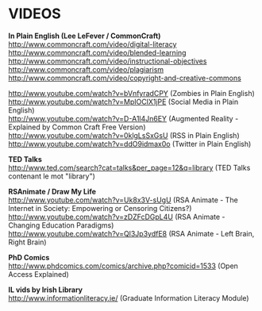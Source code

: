 # VIDEOS

**In Plain English (Lee LeFever / CommonCraft)**<br/>
http://www.commoncraft.com/video/digital-literacy<br/>
http://www.commoncraft.com/video/blended-learning<br/>
http://www.commoncraft.com/video/instructional-objectives<br/>
http://www.commoncraft.com/video/plagiarism<br/>
http://www.commoncraft.com/video/copyright-and-creative-commons<br/>

http://www.youtube.com/watch?v=bVnfyradCPY (Zombies in Plain English)<br/>
http://www.youtube.com/watch?v=MpIOClX1jPE (Social Media in Plain English)<br/>
http://www.youtube.com/watch?v=D-A1l4Jn6EY (Augmented Reality - Explained by Common Craft Free Version)<br/>
http://www.youtube.com/watch?v=0klgLsSxGsU (RSS in Plain English)<br/>
http://www.youtube.com/watch?v=ddO9idmax0o (Twitter in Plain English)<br/>

**TED Talks**<br/>
http://www.ted.com/search?cat=talks&per_page=12&q=library (TED Talks contenant le mot "library")<br/>

**RSAnimate / Draw My Life**<br/>
http://www.youtube.com/watch?v=Uk8x3V-sUgU (RSA Animate - The Internet in Society: Empowering or Censoring Citizens?)<br/>
http://www.youtube.com/watch?v=zDZFcDGpL4U (RSA Animate - Changing Education Paradigms)<br/>
http://www.youtube.com/watch?v=Ql3Jp3ydfE8 (RSA Animate - Left Brain, Right Brain)<br/>

**PhD Comics**<br/>
http://www.phdcomics.com/comics/archive.php?comicid=1533 (Open Access Explained)<br/>

**IL vids by Irish Library**<br/>
http://www.informationliteracy.ie/ (Graduate Information Literacy Module)<br/>
